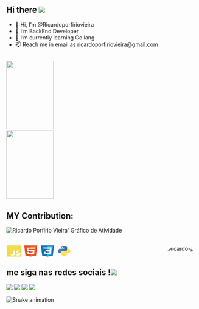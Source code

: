 ## Hi there <img src="https://github.com/TheDudeThatCode/TheDudeThatCode/blob/master/Assets/Hi.gif" width="5px"> 

- 👋 Hi, I’m @Ricardoporfiriovieira
- 👀 I’m BackEnd Developer
- 🌱 I’m currently learning Go lang
- 📫 Reach me in email as ricardoporfiriovieira@gmail.com

##
<div align="left">
  <a href="https://github.com/Ricardoporfiriovieira">
  <img height="180em" width="49.7%" margin="0" src="https://github-readme-stats.vercel.app/api?username=ricardoporfiriovieira&show_icons=true&theme=radical&include_all_commits=true&count_private=true"/>
  <img height="180em" width="49.7%" margin="0" src="https://github-readme-stats.vercel.app/api/top-langs/?username=ricardoporfiriovieira&layout=compact&langs_count=7&theme=radical"/> <br>
  </a>
  
## MY Contribution:
![Ricardo Porfirio Vieira' Gráfico de Atividade](https://activity-graph.herokuapp.com/graph?username=Ricardoporfiriovieira&custom_title=Ricardo%20Porfirio%20Vieira%20Contribution%20Graph&theme=radical&bg_color=0F1226&hide_border=false&line=d1a01f&point=c58545)
</div>
 
<div style="display: inline_block"><br>
  <img align="center" alt="Ricardo-Js" height="30" width="40" src="https://raw.githubusercontent.com/devicons/devicon/master/icons/javascript/javascript-plain.svg">
  <img align="center" alt="Ricardo-HTML" height="30" width="40" src="https://raw.githubusercontent.com/devicons/devicon/master/icons/html5/html5-original.svg">
  <img align="center" alt="Ricardo-CSS" height="30" width="40" src="https://raw.githubusercontent.com/devicons/devicon/master/icons/css3/css3-original.svg">
  <img align="center" alt="Ricardo-Python" height="30" width="40" src="https://raw.githubusercontent.com/devicons/devicon/master/icons/python/python-original.svg">
  <img align="right" alt="Ricardo-pic" height="150" style="border-radius:50px;" src="https://media3.giphy.com/media/13HgwGsXF0aiGY/giphy.gif?cid=ecf05e47sbo5r5qmivrox5yst5j5fxfj3rmugkfljfjm6i47&rid=giphy.gif&ct=g">
</div>

  ## me siga nas redes sociais !<img src="https://github.com/TheDudeThatCode/TheDudeThatCode/blob/master/Assets/Handshake.gif" height="32px">
 <div> 
   
  <a href="https://www.youtube.com/channel/UC5B7bozpraq_5AnTI4HTl_A" target="_blank"><img src="https://img.shields.io/badge/YouTube-FF0000?style=for-the-badge&logo=youtube&logoColor=white" target="_blank"></a>
  <a href="https://instagram.com/ricardoporfiri0" target="_blank"><img src="https://img.shields.io/badge/-Instagram-%23E4405F?style=for-the-badge&logo=instagram&logoColor=white" target="_blank"></a>
  <a href = "mailto:ricardoporfiriovieira@gmail.com"><img src="https://img.shields.io/badge/-Gmail-%23333?style=for-the-badge&logo=gmail&logoColor=white" target="_blank"></a>
  <a href="https://www.linkedin.com/in/ricardo-porf%C3%ADrio-vieira/" target="_blank"><img src="https://img.shields.io/badge/-LinkedIn-%230077B5?style=for-the-badge&logo=linkedin&logoColor=white" target="_blank"></a> 
 
  ![Snake animation](https://github.com/Ricardoporfiriovieira/Ricardoporfiriovieira/blob/output/github-contribution-grid-snake.svg)
 
</div>
 
<!---
Porfiri0/Porfiri0 is a ✨ special ✨ repository because its `README.md` (this file) appears on your GitHub profile.
You can click the Preview link to take a look at your changes.
--->
